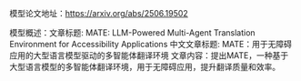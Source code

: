 模型论文地址：https://arxiv.org/abs/2506.19502

模型概述：文章标题: MATE: LLM-Powered Multi-Agent Translation Environment for Accessibility Applications
中文文章标题: MATE：用于无障碍应用的大型语言模型驱动的多智能体翻译环境
文章内容：提出MATE，一种基于大型语言模型的多智能体翻译环境，用于无障碍应用，提升翻译质量和效率。
